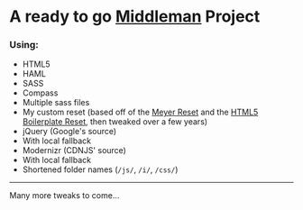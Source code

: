 # A ready to go [Middleman](http://middlemanapp.com/) Project

### Using:

- HTML5
- HAML
- SASS
 - Compass
 - Multiple sass files
- My custom reset (based off of the [Meyer Reset](http://meyerweb.com/eric/thoughts/2007/05/01/reset-reloaded/) and the [HTML5 Boilerplate Reset](http://html5boilerplate.com/docs/The-style/), then tweaked over a few years)
- jQuery (Google's source)
 - With local fallback
- Modernizr (CDNJS' source)
 - With local fallback
- Shortened folder names (`/js/`, `/i/`, `/css/`)

- - -

Many more tweaks to come...
